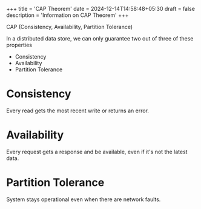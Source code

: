 +++
title = 'CAP Theorem'
date = 2024-12-14T14:58:48+05:30
draft = false
description = 'Information on CAP Theorem'
+++

CAP (Consistency, Availability, Partition Tolerance)

In a distributed data store, we can only guarantee two out of three of these properties
- Consistency
- Availability
- Partition Tolerance

# Consistency

Every read gets the most recent write or returns an error.

# Availability

Every request gets a response and be available, even if it's not the latest data.

# Partition Tolerance

System stays operational even when there are network faults.
